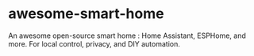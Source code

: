 # awesome-smart-home
An awesome open-source smart home : Home Assistant, ESPHome, and more. For local control, privacy, and DIY automation.
